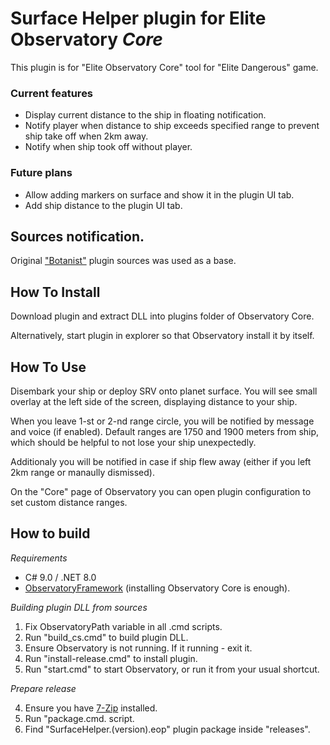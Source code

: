 ﻿# Surface Helper plugin for Elite Observatory *Core*
This plugin is for "Elite Observatory Core" tool for "Elite Dangerous" game.

### Current features

* Display current distance to the ship in floating notification.
* Notify player when distance to ship exceeds specified range to prevent ship take off when 2km away.
* Notify when ship took off without player.

### Future plans

- Allow adding markers on surface and show it in the plugin UI tab.
- Add ship distance to the plugin UI tab.

## Sources notification.
Original ["Botanist"](https://github.com/Xjph/ObservatoryCore/tree/master/ObservatoryBotanist) plugin sources was used as a base.

## How To Install
Download plugin and extract DLL into plugins folder of Observatory Core.

Alternatively, start plugin in explorer so that Observatory install it by itself.

## How To Use
Disembark your ship or deploy SRV onto planet surface.
You will see small overlay at the left side of the screen, displaying distance to your ship.

When you leave 1-st or 2-nd range circle, you will be notified by message and voice (if enabled).
Default ranges are 1750 and 1900 meters from ship, which should be helpful to not lose your ship unexpectedly.

Additionaly you will be notified in case if ship flew away (either if you left 2km range or manaully dismissed).

On the "Core" page of Observatory you can open plugin configuration to set custom distance ranges.

## How to build

*Requirements*
- C# 9.0 / .NET 8.0
- [ObservatoryFramework](https://observatory.xjph.net/framework) (installing Observatory Core is enough).

*Building plugin DLL from sources*

1. Fix ObservatoryPath variable in all .cmd scripts.
2. Run "build_cs.cmd" to build plugin DLL.
3. Ensure Observatory is not running. If it running - exit it.
4. Run "install-release.cmd" to install plugin.
5. Run "start.cmd" to start Observatory, or run it from your usual shortcut.

*Prepare release*

4. Ensure you have [7-Zip](https://www.7-zip.org/download.html) installed.
5. Run "package.cmd. script.
6. Find "SurfaceHelper.(version).eop" plugin package inside "releases".
